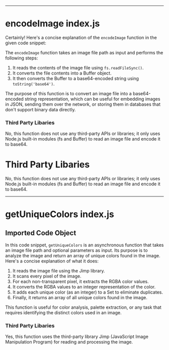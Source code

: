 
  
  
  
  

---
# encodeImage index.js
Certainly! Here's a concise explanation of the `encodeImage` function in the given code snippet:

The `encodeImage` function takes an image file path as input and performs the following steps:

1. It reads the contents of the image file using `fs.readFileSync()`.
2. It converts the file contents into a Buffer object.
3. It then converts the Buffer to a base64-encoded string using `toString('base64')`.

The purpose of this function is to convert an image file into a base64-encoded string representation, which can be useful for embedding images in JSON, sending them over the network, or storing them in databases that don't support binary data directly.

### Third Party Libaries

No, this function does not use any third-party APIs or libraries; it only uses Node.js built-in modules (fs and Buffer) to read an image file and encode it to base64.
# Third Party Libaries

No, this function does not use any third-party APIs or libraries; it only uses Node.js built-in modules (fs and Buffer) to read an image file and encode it to base64.

---
# getUniqueColors index.js
## Imported Code Object
In this code snippet, `getUniqueColors` is an asynchronous function that takes an image file path and optional parameters as input. Its purpose is to analyze the image and return an array of unique colors found in the image. Here's a concise explanation of what it does:

1. It reads the image file using the Jimp library.
2. It scans every pixel of the image.
3. For each non-transparent pixel, it extracts the RGBA color values.
4. It converts the RGBA values to an integer representation of the color.
5. It adds each unique color (as an integer) to a Set to eliminate duplicates.
6. Finally, it returns an array of all unique colors found in the image.

This function is useful for color analysis, palette extraction, or any task that requires identifying the distinct colors used in an image.

### Third Party Libaries

Yes, this function uses the third-party library Jimp (JavaScript Image Manipulation Program) for reading and processing the image.

  
  
  
  
